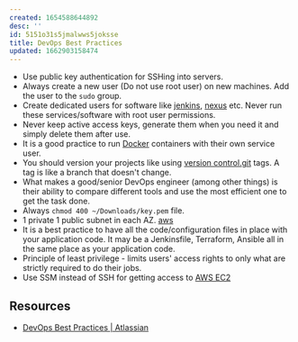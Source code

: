 ```yaml
---
created: 1654588644892
desc: ''
id: 5151o31s5jmalwws5joksse
title: DevOps Best Practices
updated: 1662903158474
---
```

   
   
- Use public key authentication for SSHing into servers.   
- Always create a new user (Do not use root user) on new machines. Add the user to the `sudo` group.   
- Create dedicated users for software like [jenkins](../devlog/jenkins.md), [nexus](../devlog/nexus.md) etc. Never run these services/software with root user permissions.   
- Never keep active access keys, generate them when you need it and simply delete them after use.   
- It is a good practice to run [Docker](../devlog/docker.md) containers with their own service user.   
- You should version your projects like using [version control.git](../devlog/version%20control.git.md) tags. A tag is like a branch that doesn't change.   
- What makes a good/senior DevOps engineer (among other things) is their ability to compare different tools and use the most efficient one to get the task done.   
- Always `chmod 400 ~/Downloads/key.pem` file.   
- 1 private 1 public subnet in each AZ. [aws](../devlog/aws.md)   
- It is a best practice to have all the code/configuration files in place with your application code. It may be a Jenkinsfile, Terraform, Ansible all in the same place as your application code.   
- Principle of least privilege - limits users' access rights to only what are strictly required to do their jobs.   
- Use SSM instead of SSH for getting access to [AWS EC2](/not_created.md)   
   
## Resources   
   
   
- [DevOps Best Practices | Atlassian](https://www.atlassian.com/devops/what-is-devops/devops-best-practices)